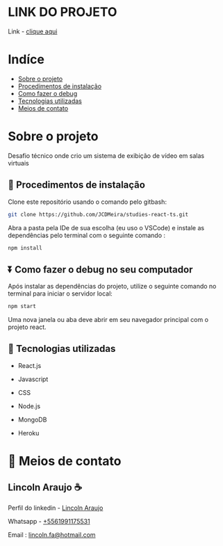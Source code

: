 # LINK DO PROJETO

Link - [clique aqui](#)

# Indíce

- [Sobre o projeto](#id01)
- [Procedimentos de instalação](#id02)
- [Como fazer o debug](#id03)
- [Tecnologias utilizadas](#id04)
- [Meios de contato](#id06)

# Sobre o projeto <a name="id01"></a>

Desafio técnico onde crio um sistema de exibição de vídeo em salas virtuais

## 📝 Procedimentos de instalação <a name="id02"></a>

Clone este repositório usando o comando pelo gitbash:

```bash
git clone https://github.com/JCDMeira/studies-react-ts.git
```

Abra a pasta pela IDe de sua escolha (eu uso o VSCode) e instale as dependências pelo terminal com o seguinte comando :

```bash
npm install
```

## :arrow_double_down: Como fazer o debug no seu computador <a name="id03"></a>

Após instalar as dependências do projeto, utilize o seguinte comando no terminal para iniciar o servidor local:

```bash
npm start
```

Uma nova janela ou aba deve abrir em seu navegador principal com o projeto react.

## :pushpin: Tecnologias utilizadas <a name="id04"></a>

* React.js 

* Javascript

* CSS 

* Node.js

* MongoDB

* Heroku


# :iphone: Meios de contato <a name="id06"></a>

## Lincoln Araujo :coffee:

Perfil do linkedin - [Lincoln Araujo](https://www.linkedin.com/in/lincolnaraujo/?locale=pt_BR)

Whatsapp - [+5561991175531](https://api.whatsapp.com/send?phone=5561991175531&text=Ol%C3%A1,%20acessei%20seu%20Link%20Personalizado%20What%27s%20Link)

Email : lincoln.fa@hotmail.com